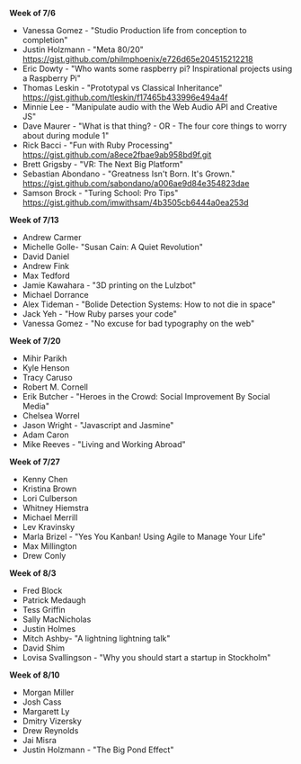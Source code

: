 **Week of 7/6**

* Vanessa Gomez - "Studio Production life from conception to completion"
* Justin Holzmann - "Meta 80/20" https://gist.github.com/philmphoenix/e726d65e204515212218
* Eric Dowty - "Who wants some raspberry pi? Inspirational projects using a Raspberry Pi"
* Thomas Leskin - "Prototypal vs Classical Inheritance" https://gist.github.com/tleskin/f17465b433996e494a4f
* Minnie Lee - "Manipulate audio with the Web Audio API and Creative JS"
* Dave Maurer - "What is that thing? - OR - The four core things to worry about during module 1"
* Rick Bacci - "Fun with Ruby Processing" https://gist.github.com/a8ece2fbae9ab958bd9f.git
* Brett Grigsby - "VR: The Next Big Platform"
* Sebastian Abondano - "Greatness Isn't Born. It's Grown." https://gist.github.com/sabondano/a006ae9d84e354823dae
* Samson Brock - "Turing School: Pro Tips" https://gist.github.com/imwithsam/4b3505cb6444a0ea253d

**Week of 7/13**

* Andrew Carmer
* Michelle Golle- "Susan Cain: A Quiet Revolution"
* David Daniel
* Andrew Fink
* Max Tedford
* Jamie Kawahara - "3D printing on the Lulzbot"
* Michael Dorrance
* Alex Tideman - "Bolide Detection Systems: How to not die in space"
* Jack Yeh - "How Ruby parses your code"
* Vanessa Gomez - "No excuse for bad typography on the web"

**Week of 7/20**

* Mihir Parikh
* Kyle Henson
* Tracy Caruso
* Robert M. Cornell
* Erik Butcher - "Heroes in the Crowd: Social Improvement By Social Media"
* Chelsea Worrel
* Jason Wright - "Javascript and Jasmine"
* Adam Caron
* Mike Reeves - "Living and Working Abroad"

**Week of 7/27**

* Kenny Chen
* Kristina Brown
* Lori Culberson
* Whitney Hiemstra
* Michael Merrill
* Lev Kravinsky
* Marla Brizel - "Yes You Kanban! Using Agile to Manage Your Life"
* Max Millington
* Drew Conly

**Week of 8/3**

* Fred Block
* Patrick Medaugh
* Tess Griffin
* Sally MacNicholas
* Justin Holmes
* Mitch Ashby- "A lightning lightning talk"
* David Shim
* Lovisa Svallingson - "Why you should start a startup in Stockholm"

**Week of 8/10**

* Morgan Miller
* Josh Cass
* Margarett Ly
* Dmitry Vizersky
* Drew Reynolds
* Jai Misra
* Justin Holzmann - "The Big Pond Effect"
